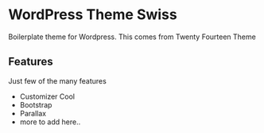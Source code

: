 # WordPress Theme Swiss 
Boilerplate theme for Wordpress. This comes from Twenty Fourteen Theme

## Features
Just few of the many features
* Customizer Cool
* Bootstrap 
* Parallax
* more to add here.. 



